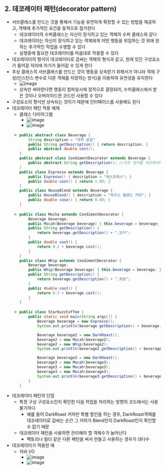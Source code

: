 ## 2. 데코레이터 패턴(decorator pattern)
- 서브클래스를 만드는 것을 통해서 기능을 유연하게 확장할 수 있는 방법을 제공하고, 객체에 추가적인 요건을 동적으로 첨가한다
  - 데코레이터의 수퍼클래스는 자신이 장식하고 있는 객체의 수퍼 클래스와 같다
  - 데코레이터는 자신이 장식하고 있는 객체에게 어떤 행동을 위임하는 것 외에 원하는 추가적인 작업을 수행할 수 있다
  - 실행중에 필요한 데코레이터를 마음대로 적용할 수 있다
- 데코레이터의 형식이 데코레이터로 감싸는 객체의 형식과 같고, 원래 있던 구성요소가 들어갈 자리에 자기가 들어갈 수 있게 한다
- 추상 클래스의 서브클래스를 만드는 것이 행동을 상속받기 위해서가 아니라 객체 구성(인스턴스 변수로 다른 객체를 저장하는 방식)을 이용하여 유연성을 유지한다
  - ![image](https://github.com/kimho1wq/TIL/assets/15611500/2d019975-84b7-49e1-a829-af44a67165b6)
  - 상속만 써야한다면 행동이 컴파일시에 정적으로 결정되어, 수퍼클래스에서 받은 것이나 오버라이드한 코드만 사용할 수 있다
- 구성요소의 형식만 상속되는 것이기 때문에 인터페이스를 사용해도 된다
- 데코레이터 패턴 적용 예제
  - 클래스 다이어그램
    - ![image](https://github.com/kimho1wq/TIL/assets/15611500/c5237476-dd4a-475b-9619-7836fd2c8f9e)
    - ![image](https://github.com/kimho1wq/TIL/assets/15611500/eb05438e-3d8a-433e-81f1-37cfc312a125)
  - ```java
    public abstract class Beverage {
        String description = "제목 없음"
        public String getDescription() { return description; }
        public abstract double cost();
    }
    public abstract class CondimentDecorator extends Beverage {
        public abstract String getDescription(); //모든 첨가물 데코레이터에서 getDescription()를 새로 구현해야 함
    }
    public class Espresso extends Beverage {
        public Espresso() { description = "에스프레스"; }
        public double cost() { return 1.99; }
    }
    public class HouseBlend extends Beverage {
        public HouseBlend() { description = "하우스 블렌드 커피"; }
        public double cose() { return 0.89; }
    }
    ```
  - ```java
    public class Mocha extends CondimentDecorator {
        Beverage beverage;
        public Mocah(Beverage beverage) { this.beverage = beverage; } 
        public String getDescription() {
            return beverage.getDescription() + ",모카";
        }
        public double cost() {
            return 0.2 + beverage.cost();
        }
    }
    public class Whip extends CondimentDecorator {
        Beverage beverage;
        public Whip(Beverage beverage) { this.beverage = beverage; } 
        public String getDescription() {
            return beverage.getDescription() + ",휘핑";
        }
        public double cost() {
            return 0.3 + beverage.cost();
        }
    }
    ```
  - ```java
    public class StarbuzzCoffee {
        public static void main(String args[]) {
            Beverage beverage = new Espresso();
            System.out.println(beverage.getDescription() + beverage.cost());
    
            Beverage beverage2 = new DarkRoast();
            beverage2 = new Mocah(beverage2);
            beverage2 = new Whip(beverage2);
            System.out.println(beverage2.getDescription() + beverage2.cost());
    
            Beverage beverage3 = new DarkRoast();
            beverage3 = new Mocah(beverage3);
            beverage3 = new Mocah(beverage3);
            beverage3 = new Mocah(beverage3);
            System.out.println(beverage3.getDescription() + beverage3.cost());
        }
    }
    ```
- 데코레이터 패턴의 단점
  - 특정 구상 구성요소인지 확인한 다음 작업을 처리하는 방향의 코드에서는 사용 불가하다
    - 예를 들어 DarkRoast 커피만 특별 할인을 하는 경우, DarkRoast객체를 데코레이터로 감싸는 순간 그 커피가 Blend인지 DarkRoast인지 확인할 수 없기 때문
  - 데코레이터 패턴을 사용하면 관리해야 할 객체수가 늘어난다
    - 팩토리나 빌더 같은 다른 패턴을 써서 만들고 사용하는 경우가 대다수
- 데코레이터가 적용된 예
  - 자바 I/O
    - ![image](https://github.com/kimho1wq/TIL/assets/15611500/d8e17bed-9683-484a-8bed-15456864eed9)
    - ![image](https://github.com/kimho1wq/TIL/assets/15611500/9bb8f38d-8867-4288-b448-fd0cf81b643c)










                                               